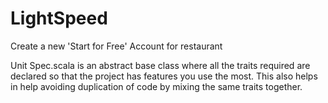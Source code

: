 # LightSpeed
Create a new 'Start for Free' Account for
restaurant

Unit Spec.scala is an abstract base class where all the traits required are declared so
that the project has features you use the most. 
This also helps in help avoiding duplication of code by mixing the same traits together.
